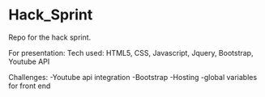 # Hack_Sprint
Repo for the hack sprint.


For presentation:
  Tech used: HTML5, CSS, Javascript, Jquery, Bootstrap, Youtube API

  Challenges:
    -Youtube api integration
    -Bootstrap
    -Hosting
    -global variables for front end
